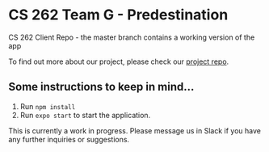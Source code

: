 # CS 262 Team G - Predestination

CS 262 Client Repo - the master branch contains a working version of the app

To find out more about our project, please check our [project repo](https://github.com/calvin-cs262-fall2020-teamG/predestination-client).

## Some instructions to keep in mind...

1. Run `npm install`
2. Run `expo start` to start the application.

This is currently a work in progress. Please message us in Slack if you have any further inquiries or suggestions.
